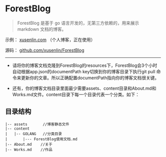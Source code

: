 # ForestBlog

> ForestBlog 是基于 go 语言开发的，无第三方依赖的，用来展示 markdown 文档的博客。


示例： [xusenlin.com](http://xusenlin.com) （个人博客，正在使用）

源码： [github.com/xusenlin/ForestBlog](https://github.com/xusenlin/ForestBlog)

--- 

- 请将你的博客文档克隆到ForestBlog的resources下，ForestBlog会3个小时自动根据app.json的documentPath key切换到你的博客目录下执行git pull 命令来更新你的文章。所以正确配置documentPath指向你的博客文档很关键。


- 还有，你的博客文档目录里面最少需要assets、content目录和About.md和Works.md文件。content目录下每一个目录代表一个分类。如下：

## 目录结构 ##

    |-- assets       //博客静态文件
    |-- content
    |   |-- GOLANG   //分类目录
    |       |--- ForestBlog使用文档.md     
    |-- About.md    //关于
    |-- Works.md    //作品           
